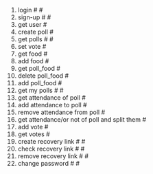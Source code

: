 1. login # #
2. sign-up # #
3. get user #
4. create poll #
5. get polls # #
6. set vote #
7. get food #
9. add food #
10. get poll_food #
11. delete poll_food #
12. add poll_food #
13. get my polls # #
14. get attendance of poll #
15. add attendance to poll #
16. remove attendance from poll #
17. get attendance/or not of poll and split them #
18. add vote #
19. get votes #
20. create recovery link # #
21. check recovery link # #
22. remove recovery link # #
23. change password # #
